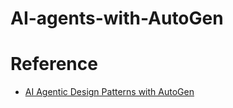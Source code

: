 # AI-agents-with-AutoGen



# Reference
- [AI Agentic Design Patterns with AutoGen](https://www.deeplearning.ai/short-courses/ai-agentic-design-patterns-with-autogen/)